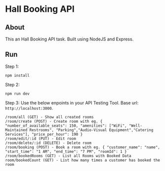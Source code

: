 # Hall Booking API
## About
This an Hall Booking API task. Built using NodeJS and Express.

## Run
Step 1:
```
npm install
```
Step 2:
```
npm run dev
```
Step 3: Use the below enpoints in your API Testing Tool. Base url: `http://localhost:3000`.
```
/room/all (GET) - Show all created rooms
/room/create (POST) - Create room with eg. { "number_of_available_seats": 150, "amenities": ["WiFi", "Well-Maintained Restrooms", "Parking","Audio-Visual Equipment","Catering Services"], "price_per_hour": 190 }
/room/edit/:id (PUT) - Edit room
/room/delete/:id (DELETE) - Delete room
/room/booking (POST) - Book a room with eg. { "customer_name": "name", "start_time": "1 AM", "end_time": "7 PM", "roomId": 1 }
/room/bookedRooms (GET) - List all Rooms with Booked Data
room/bookedCount (GET) - List how many times a customer has booked the room
```

